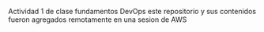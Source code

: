 Actividad 1 de clase fundamentos DevOps
este repositorio y sus contenidos fueron agregados remotamente en una sesion de AWS

